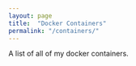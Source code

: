 ```yaml
---
layout: page
title:  "Docker Containers"
permalink: "/containers/"
---
```


A list of all of my docker containers.